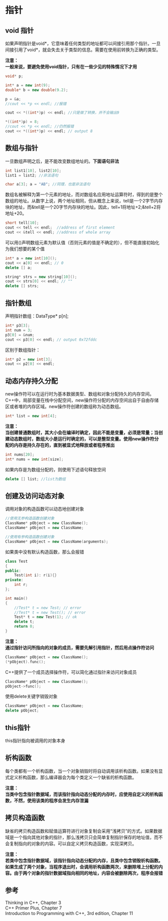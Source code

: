 
# 指针  

## void 指针  

如果声明指针是void\*，它意味着任何类型的地址都可以间接引用那个指针。一旦间接引用了void*，就会失去关于类型的信息。需要在使用前转换为正确的类型。  

**注意：**  
**一般来说，要避免使用void指针，只有在一些少见的特殊情况下才用**  

```c++
void* p;

int* a = new int(9);
double* b = new double(9.2);

p = &a;
//cout << *p << endl; //报错

cout << *((int*)p) << endl; //只是做了转换，并不会输出9

*((int*)p) = 8;
//cout << *p << endl; //仍然报错
cout << *((int*)p) << endl; // output 8
```

## 数组与指针  

一旦数组声明之后，是不能改变数组地址的。**下面语句非法**  

```c++
int list1[10], list2[10];
list1 = list2; //非法语句

char a[3]; a = "AB"; //同理，也是非法语句 
```

数组名被解释为第一个元素的地址，而对数组名应用地址运算符时，得到的是整个数组的地址。从数字上说，两个地址相同，但从概念上来说，tell是一个2字节内存块的地址，而&tell是一个20字节内存块的地址。因此，tell+1将地址+2;\&tell+2将地址+20。  

```c++
short tell[10];
cout << tell << endl;  //address of first element
cout << &tell << endl; //address of whole array
```

可以用()声明数组元素为默认值（否则元素的值是不确定的），但不能直接初始化为我们想要的某个值  

```c++
int* a = new int[10]();
cout << a[0] << endl; // 0
delete [] a;

string* strs = new string[10]();
cout << strs[0] << endl; // ""
delete [] strs;
```

## 指针数组  

声明指针数组：DataType* p[n];

```c++
int* p3[3];
int num = 3;
p3[0] = &num;
cout << p3[0] << endl; // output 0x72fddc
```

区别于数组指针：  

```c++
int* p2 = new int[3];
cout << p2[0] << endl;
```

## 动态内存持久分配  

new操作符可以在运行时为基本数据类型、数组和对象分配持久的内存空间。C++中，局部变量在栈中分配空间，new操作符分配的内存空间出自于自由存储区或者堆的内存区域。new操作符创建的数组称为动态数组。  

```c++
int* list = new int[4];
```

**注意：**  
**当创建普通数组时，其大小会在编译时确定，因此不能是变量，必须是常量；当创建动态数组时，数组大小是运行时确定的，可以是整型变量。使用new操作符分配的内存是持久存在的，直到被显式地释放或者程序推出**  

```c++
int nums[20];
int* nums = new int[size];
```

如果内存是为数组分配的，则使用下述语句释放空间  

```C++
delete [] list; //list为数组
```

## 创建及访问动态对象  

调用对象的构造函数可以动态地创建对象  

```c++
//使用无参构造函数创建对象
ClassName* pObject = new ClassName(); 
ClassName* pObject = new ClassName;

//使用有参构造函数创建对象
ClassName* pObject = new ClassName(arguments);
```

如果类中没有默认构造函数，那么会报错  

```c++
class Test
{
public:
    Test(int i): r(i){}
private:
    int r;
};

int main()
{
    //Test* t = new Test; // error
    //Test* t = new Test(); // error
    Test* t = new Test(1); // ok
    delete t;
    return 0;
}
```

**注意：**  
**通过指针访问所指向的对象的成员，需要先解引用指针，然后用点操作符访问**  

```c++
ClassName* pObject = new ClassName();
(*pObject).func();
```

C++提供了一个成员选择操作符，可以简化通过指针来访问对象成员  

```c++
ClassName* pObject = new ClassName();
pObject->func();
```

使用delete关键字销毁对象  

```c++
ClassName* pObject = new ClassName;
delete pObject;
```

## this指针  

this指针指向被调用的对象本身  

## 析构函数  

每个类都有一个析构函数，当一个对象销毁时将自动调用该析构函数。如果没有显式定义析构函数，那么编译器会为每个类定义一个缺省的析构函数。  

**注意：**  
**当类中包含指针数据域，而该指针指向动态分配的内存时，应使用自定义的析构函数，不然，使用该类的程序会发生内存泄漏**  

## 拷贝构造函数  

缺省的拷贝构造函数和赋值运算符进行对象复制会采用“浅拷贝”的方式。如果数据域是一个指向其他对象的指针，那么浅拷贝只会简单复制指针保存的地址值，而不会复制指向的对象的内容。可以自定义拷贝构造函数，实现深拷贝。

**注意：**  
**若类中包含指针数据域，该指针指向动态分配的内存，且类中包含销毁析构函数。如果生成了两个对象，当程序退出时，会调用析构函数两次，来删除堆上分配的内容。由于两个对象的指针数据域指向相同的地址，内容会被删除两次，程序会报错**  

## 参考  

Thinking in C++, Chapter 3  
C++ Primer Plus, Chapter 7  
Introduction to Programming with C++, 3rd edition, Chapter 11  
